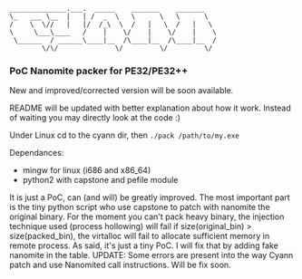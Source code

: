 ```
______________.___.  _____    _______    _______   
\_   ___ \__  |   | /  _  \   \      \   \      \  
/    \  \//   |   |/  /_\  \  /   |   \  /   |   \ 
\     \___\____   /    |    \/    |    \/    |    \
 \______  / ______\____|__  /\____|__  /\____|__  /
        \/\/              \/         \/         \/ 
```
###      PoC Nanomite packer for PE32/PE32++ 

New and improved/corrected version will be soon available.

README will be updated with better explanation about how it work. Instead of waiting you may directly look at the code :)

Under Linux cd to the cyann dir, then ```./pack /path/to/my.exe```

Dependances:
- mingw for linux (i686 and x86_64)  
- python2 with capstone and pefile module  

It is just a PoC, can (and will) be greatly improved. 
The most important part is the tiny python script who use capstone to patch with nanomite the original binary.
For the moment you can't pack heavy binary, the injection technique used (process hollowing) will fail if size(original_bin) > size(packed_bin), the virtalloc will fail to allocate sufficient memory in remote process. As said, it's just a tiny PoC. I will fix that by adding fake nanomite in the table.
UPDATE: Some errors are present into the way Cyann patch and use Nanomited call instructions. Will be fix soon.
